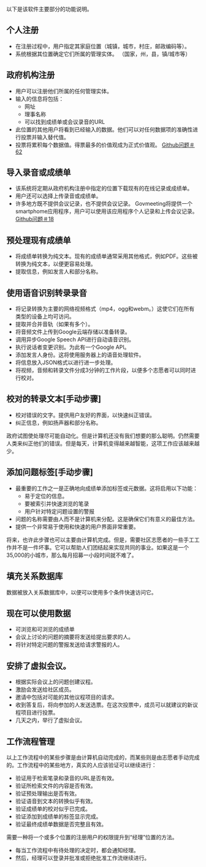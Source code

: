 
<p>以下是该软件主要部分的功能说明。 </p>
<h2>个人注册</h2>
<ul>
<li>在注册过程中，用户指定其家庭位置（城镇，城市，村庄，邮政编码等）。 </li>
<li>系统根据其位置确定它们所属的管理实体。 （国家，州，县，镇/城市等） </li>
</ul><h2>政府机构注册</h2>
<ul>
<li>用户可以注册他们所属的任何管理实体。 </li>
<li>输入的信息将包括： 
<ul>
<li>网址</li>
<li>理事名称</li>
<li>可以找到成绩单或会议录音的URL </li>
</ul></li>
<li>此位置的其他用户将看到已经输入的数据。他们可以对任何数据项的准确性进行投票并输入替代值。 </li>
<li>投票将累积每个数据值。得票最多的价值观成为正式价值观。 <a href="https://github.com/govmeeting/govmeeting/issues/62">Github问题＃62</a> </li>
</ul><h2>导入录音或成绩单</h2>
<ul>
<li>该系统将定期从政府机构注册中指定的位置下载现有的在线记录或成绩单。 </li>
<li>用户还可以选择上传录音或成绩单。 </li>
<li>许多地方既不提供会议记录，也不提供会议记录。 Govmeeting将提供一个smartphome应用程序，用户可以使用该应用程序个人记录和上传会议记录。 <a href="https://github.com/govmeeting/govmeeting/issues/18">Github问题＃18</a> </li>
</ul><h2>预处理现有成绩单</h2>
<ul>
<li>将成绩单转换为纯文本。现有的成绩单通常采用其他格式，例如PDF。这些被转换为纯文本，以便更容易处理。 </li>
<li>提取信息，例如发言人和部分名称。 </li>
</ul><h2>使用语音识别转录录音</h2>
<ul>
<li>将记录转换为主要的网络视频格式（mp4，ogg和webm。）这使它们在所有类型的设备上均可访问。 </li>
<li>提取并合并音轨（如果有多个）。 </li>
<li>将音频文件上传到Google云端存储以准备转录。 </li>
<li>调用异步Google Speech API进行自动语音识别。 </li>
<li>执行说话者变更识别。为此有一个Google API。 </li>
<li>添加发言人身份。这将使用服务器上的语音处理软件。 </li>
<li>将信息放入JSON格式以进行进一步处理。 </li>
<li>将视频，音频和转录文件分成3分钟的工作片段，以便多个志愿者可以同时进行校对。 </li>
</ul><h2>校对的转录文本[手动步骤] </h2>
<ul>
<li>校对错误的文字。提供用户友好的界面，以快速纠正错误。 </li>
<li>纠正信息，例如扬声器和部分名称。 </li>
</ul>
<p>政府试图使处理尽可能自动化。但是计算机还没有我们想要的那么聪明。仍然需要人类来纠正他们的错误。但是每天，计算机变得越来越智能，这项工作应该越来越少。 </p>
<h2>添加问题标签[手动步骤] </h2>
<ul>
<li>最重要的工作之一是正确地向成绩单添加标签或元数据。这将启用以下功能： 
<ul>
<li>易于定位的信息。 </li>
<li>要被索引并快速浏览的笔录</li>
<li>用户针对特定问题设置的警报</li>
</ul></li>
<li>问题的名称需要由人而不是计算机来分配。这是确保它们有意义的最佳方法。 </li>
<li>提供一个非常易于使用和快速的用户界面非常重要。 </li>
</ul>
<p>将来，也许此步骤也可以主要由计算机完成。但是，需要社区志愿者的一些手工工作并不是一件坏事。它可以帮助人们团结起来实现共同的事业。如果这是一个35,000的小城市，那么每月招募一小段时间就不难了。 </p>
<h2>填充关系数据库</h2>
<p>数据被放入关系数据库中，以便可以使用多个条件快速访问它。 </p>
<h2>现在可以使用数据</h2>
<ul>
<li>可浏览和可浏览的成绩单</li>
<li>会议上讨论的问题的摘要将发送给提出要求的人。 </li>
<li>将针对特定问题的警报发送给请求警报的人。 </li>
</ul><h2>安排了虚拟会议。 </h2>
<ul>
<li>根据实际会议上的问题创建议程。 </li>
<li>激励会发送给社区成员。 </li>
<li>邀请中包括对可能的其他议程项目的请求。 </li>
<li>收到答复后，将向参加的人发送选票。在这次投票中，成员可以就建议的新议程项目进行投票。 </li>
<li>几天之内，举行了虚拟会议。 </li>
</ul><h2>工作流程管理</h2>
<p>以上工作流程中的某些步骤是由计算机自动完成的，而某些则是由志愿者手动完成的。工作流程中的某些地方，真实的人应该验证可以继续进行： </p>

<ul>
<li>验证用于检索笔录和录音的URL是否有效。 </li>
<li>验证所检索文件的内容是否有效。 </li>
<li>验证预处理输出是否有效。 </li>
<li>验证语音到文本的转换似乎有效。 </li>
<li>验证成绩单的校对似乎已完成。 </li>
<li>验证添加到成绩单的标签显示完成。 </li>
<li>验证最终成绩单数据是否完整且有效。 </li>
</ul>
<p>需要一种将一个或多个位置的注册用户的权限提升到“经理”位置的方法。 </p>

<ul>
<li>每当工作流程中有待处理的决定时，都会通知经理。 </li>
<li>然后，经理可以登录并批准或拒绝批准工作流继续进行。 </li>
</ul>